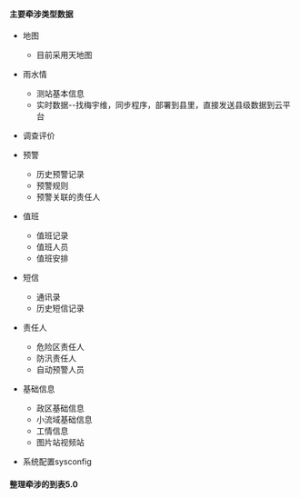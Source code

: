 #### 主要牵涉类型数据

- 地图
  - 目前采用天地图

- 雨水情
  - 测站基本信息
  - 实时数据--找梅宇维，同步程序，部署到县里，直接发送县级数据到云平台
- 调查评价
- 预警
  - 历史预警记录
  - 预警规则
  - 预警关联的责任人
- 值班
  - 值班记录
  - 值班人员
  - 值班安排
- 短信
  - 通讯录
  - 历史短信记录
- 责任人
  - 危险区责任人
  - 防汛责任人
  - 自动预警人员
- 基础信息
  - 政区基础信息
  - 小流域基础信息
  - 工情信息
  - 图片站视频站
- 系统配置sysconfig

#### 整理牵涉的到表5.0






